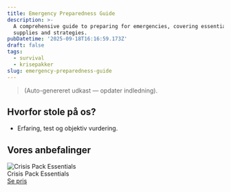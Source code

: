 ```yaml
---
title: Emergency Preparedness Guide
description: >-
  A comprehensive guide to preparing for emergencies, covering essential
  supplies and strategies.
pubDatetime: '2025-09-18T16:16:59.173Z'
draft: false
tags:
  - survival
  - krisepakker
slug: emergency-preparedness-guide
---
```

> (Auto-genereret udkast — opdater indledning).

## Hvorfor stole på os?
- Erfaring, test og objektiv vurdering.

## Vores anbefalinger


<!-- Auto: Affiliate-kort fra Products/SKUs -->

<div class="aff-card"><img src="abstract_15.png (https://v5.airtableusercontent.com/v3/u/45/45/1758225600000/wQbb12WdfKdRncRCwOMXJg/AmpBeI0cugpD6QoMOf_NUmg-UNrmIfmm-4k6aKaN-ISt24j50_lp2TMokjvfr9-VmT0a2egVHDs0l-b9F_J0AJW8HfZ1678OkCRr2-PEMGw_TuD32ffHNJ606ews4Y9dOpeBiPTmhLalEjtWozge3ZEAgFqYA2XeV0cvcUgI_1s/Cm0In6hPjsKHeiEaH72hV7xOoPr9LJX1Q-MGvG0QGtw)" alt="Crisis Pack Essentials" class="aff-card__img" /><div class="aff-card__meta"><div class="aff-card__title">Crisis Pack Essentials</div><a class="aff-btn" href="https://affiliate.homeessentialsee62.com/deal789?utm_source=klartilalt&utm_medium=affiliate&subid=emergency-preparedness-guide-2025-09-18" rel="sponsored nofollow noopener" target="_blank">Se pris</a></div></div>

